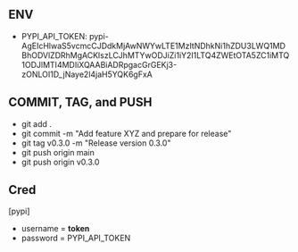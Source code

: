## ENV
* PYPI_API_TOKEN: pypi-AgEIcHlwaS5vcmcCJDdkMjAwNWYwLTE1MzItNDhkNi1hZDU3LWQ1MDBhODVlZDRhMgACKlszLCJhMTYwODJiZi1iY2I1LTQ4ZWEtOTA5ZC1iMTQ1ODJlMTI4MDIiXQAABiADRpgacGrGEKj3-zONLOI1D_jNaye2l4jaH5YQK6gFxA

## COMMIT, TAG, and PUSH
* git add .
* git commit -m "Add feature XYZ and prepare for release"
* git tag v0.3.0 -m "Release version 0.3.0"
* git push origin main
* git push origin v0.3.0

## Cred
[pypi]
 * username = __token__
 * password = PYPI_API_TOKEN